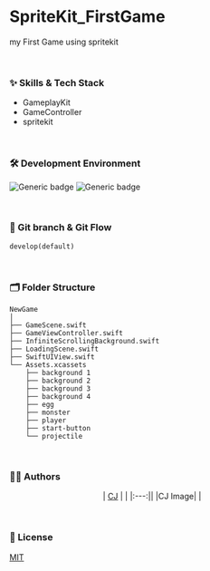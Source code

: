 # SpriteKit_FirstGame
my First Game using spritekit

<br/>

### :sparkles: Skills & Tech Stack
* GameplayKit
* GameController
* spritekit



<br/>

### 🛠 Development Environment

![Generic badge](https://img.shields.io/badge/iOS-15.0+-lightgrey.svg) ![Generic badge](https://img.shields.io/badge/Xcode-14.3-blue.svg)

<br/>

### 🔀 Git branch & Git Flow

```
develop(default)
```
<br/>

### 🗂 Folder Structure
```
NewGame
│ 
├── GameScene.swift
├── GameViewController.swift
├── InfiniteScrollingBackground.swift
├── LoadingScene.swift
├── SwiftUIView.swift
└── Assets.xcassets
    ├── background 1
    ├── background 2
    ├── background 3
    ├── background 4
    ├── egg
    ├── monster
    ├── player
    ├── start-button
    └── projectile

```

<br/>

  
### 🧑‍💻 Authors

<div align="center"> 
  
| [CJ](https://github.com/ChangJin-Lee) | |
|:---:||
|CJ Image| |

  
</div>

<br/>

### :lock_with_ink_pen: License

[MIT](https://choosealicense.com/licenses/mit/)
